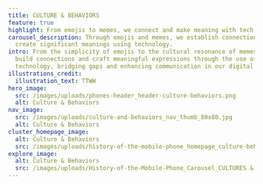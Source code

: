```yaml
---
title: CULTURE & BEHAVIORS
feature: true
highlight: From emojis to memes, we connect and make meaning with tech.
carousel_description: Through emojis and memes, we establish connections and
  create significant meanings using technology.
intro: From the simplicity of emojis to the cultural resonance of memes, we
  build connections and craft meaningful expressions through the use of
  technology, bridging gaps and enhancing communication in our digital age.
illustrations_credit:
  illustration_text: TTWW
hero_image:
  src: /images/uploads/phones-header_header-culture-behaviors.png
  alt: Culture & Behaviors
nav_image:
  src: /images/uploads/culture-and-behaviors_nav_thumb_80x80.jpg
  alt: Culture & Behaviors
cluster_homepage_image:
  alt: Culture & Behaviors
  src: /images/uploads/history-of-the-mobile-phone_homepage_culture-behaviors-750.jpg
explore_image:
  alt: Culture & Behaviors
  src: /images/uploads/History-of-the-Mobile-Phone_Carousel_CULTURES & BEHAVIORS.jpg
---
```

